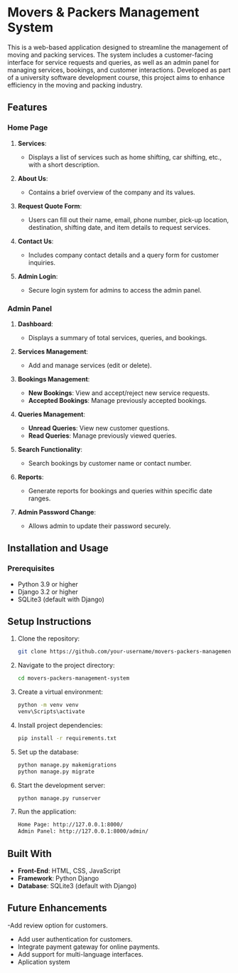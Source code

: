 # Movers & Packers Management System  

This is a web-based application designed to streamline the management of moving and packing services. The system includes a customer-facing interface for service requests and queries, as well as an admin panel for managing services, bookings, and customer interactions. Developed as part of a university software development course, this project aims to enhance efficiency in the moving and packing industry.
## Features  

### Home Page  
1. **Services**:  
   - Displays a list of services such as home shifting, car shifting, etc., with a short description.  

2. **About Us**:  
   - Contains a brief overview of the company and its values.  

3. **Request Quote Form**:  
   - Users can fill out their name, email, phone number, pick-up location, destination, shifting date, and item details to request services.  

4. **Contact Us**:  
   - Includes company contact details and a query form for customer inquiries.  

5. **Admin Login**:  
   - Secure login system for admins to access the admin panel.

### Admin Panel  
1. **Dashboard**:  
   - Displays a summary of total services, queries, and bookings.  

2. **Services Management**:  
   - Add and manage services (edit or delete).  

3. **Bookings Management**:  
   - **New Bookings**: View and accept/reject new service requests.  
   - **Accepted Bookings**: Manage previously accepted bookings.  

4. **Queries Management**:  
   - **Unread Queries**: View new customer questions.  
   - **Read Queries**: Manage previously viewed queries.  

5. **Search Functionality**:  
   - Search bookings by customer name or contact number.  

6. **Reports**:  
   - Generate reports for bookings and queries within specific date ranges.  

7. **Admin Password Change**:  
   - Allows admin to update their password securely.
## Installation and Usage  

### Prerequisites  
- Python 3.9 or higher  
- Django 3.2 or higher  
- SQLite3 (default with Django)

## Setup Instructions
1. Clone the repository:
   ```bash
   git clone https://github.com/your-username/movers-packers-management-system.git
   ```
2. Navigate to the project directory:
   ```bash
   cd movers-packers-management-system
   ```
3. Create a virtual environment:
   ```bash
   python -m venv venv
   venv\Scripts\activate
   ```
4. Install project dependencies:
   ```bash
   pip install -r requirements.txt
   ```
5. Set up the database:
   ```bash
   python manage.py makemigrations
   python manage.py migrate
   ```
6. Start the development server:
   ```bash
   python manage.py runserver
   ```   
7. Run the application:
   ```bash
   Home Page: http://127.0.0.1:8000/
   Admin Panel: http://127.0.0.1:8000/admin/
   ```

## Built With  
- **Front-End**: HTML, CSS, JavaScript  
- **Framework**: Python Django 
- **Database**: SQLite3 (default with Django)


 ## Future Enhancements
 -Add review option for customers.
- Add user authentication for customers.
- Integrate payment gateway for online payments.
- Add support for multi-language interfaces.
- Aplication system

